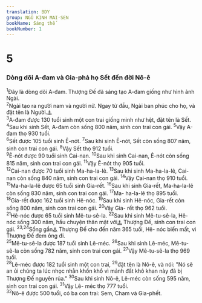 ```yaml
---
translation: BDY
group: NGŨ KINH MAI-SEN
bookName: Sáng thế 
bookNumber: 1
---
```


<div class="title"><h1>5</h1><h3>Dòng dõi A-đam và Gia-phả họ Sết đến đời Nô-ê</h3></div>
<span class="verse sa_5_1"><sup>1</sup>Đây là dòng dõi A-đam. Thượng Đế đã sáng tạo A-đam giống như hình ảnh Ngài.<br/></span>
<span class="verse sa_5_2"><sup>2</sup>Ngài tạo ra người nam và người nữ. Ngay từ đầu, Ngài ban phúc cho họ, và đặt tên là Người.<a href="#" data-toggle="tooltip" data-placement="bottom" title="Nt A-đam">⚓</a><br/></span>
<span class="verse sa_5_3"><sup>3</sup>A-đam được 130 tuổi sinh một con trai giống mình như hệt, đặt tên là Sết. </span>
<span class="verse sa_5_4"><sup>4</sup>Sau khi sinh Sết, A-đam còn sống 800 năm, sinh con trai con gái. </span>
<span class="verse sa_5_5"><sup>5</sup>Vậy A-đam thọ 930 tuổi.<br/></span>
<span class="verse sa_5_6"><sup>6</sup>Sết được 105 tuổi sinh Ê-nót. </span>
<span class="verse sa_5_7"><sup>7</sup>Sau khi sinh Ê-nót, Sết còn sống 807 năm, sinh con trai con gái. </span>
<span class="verse sa_5_8"><sup>8</sup>Vậy Sết thọ 912 tuổi.<br/></span>
<span class="verse sa_5_9"><sup>9</sup>Ê-nót được 90 tuổi sinh Cai-nan. </span>
<span class="verse sa_5_10"><sup>10</sup>Sau khi sinh Cai-nan, Ê-nót còn sống 815 năm, sinh con trai con gái. </span>
<span class="verse sa_5_11"><sup>11</sup>Vậy Ê-nót thọ 905 tuổi.<br/></span>
<span class="verse sa_5_12"><sup>12</sup>Cai-nan được 70 tuổi sinh Ma-ha-la-lê. </span>
<span class="verse sa_5_13"><sup>13</sup>Sau khi sinh Ma-ha-la-lê, Cai-nan còn sống 840 năm, sinh con trai con gái. </span>
<span class="verse sa_5_14"><sup>14</sup>Vậy Cai-nan thọ 910 tuổi.<br/></span>
<span class="verse sa_5_15"><sup>15</sup>Ma-ha-la-lê được 65 tuổi sinh Gia-rết. </span>
<span class="verse sa_5_16"><sup>16</sup>Sau khi sinh Gia-rết, Ma-ha-la-lê còn sống 830 năm, sinh con trai con gái. </span>
<span class="verse sa_5_17"><sup>17</sup>Ma- ha-la-lê thọ 895 tuổi.<br/></span>
<span class="verse sa_5_18"><sup>18</sup>Gia-rết được 162 tuổi sinh Hê-nóc. </span>
<span class="verse sa_5_19"><sup>19</sup>Sau khi sinh Hê-nóc, Gia-rết còn sống 800 năm, sinh con trai con gái. </span>
<span class="verse sa_5_20"><sup>20</sup>Vậy Gia- rết thọ 962 tuổi.<br/></span>
<span class="verse sa_5_21"><sup>21</sup>Hê-nóc được 65 tuổi sinh Mê-tu-sê-la. </span>
<span class="verse sa_5_22"><sup>22</sup>Sau khi sinh Mê-tu-sê-la, Hê-nóc sống 300 năm, hầu chuyện thân mật với<a href="#" data-toggle="tooltip" data-placement="bottom" title="Nt cùng đi với">⚓</a> Thượng Đế, sinh con trai con gái. </span>
<span class="verse sa_5_23 sa_5_24"><sup>23,24</sup>Sống gần<a href="#" data-toggle="tooltip" data-placement="bottom" title="Nt A-đam">⚓</a> Thượng Đế cho đến năm 365 tuổi, Hê- nóc biến mất, vì Thượng Đế đem ông đi.<br/></span>
<span class="verse sa_5_25"><sup>25</sup>Mê-tu-sê-la được 187 tuổi sinh Lê-méc. </span>
<span class="verse sa_5_26"><sup>26</sup>Sau khi sinh Lê-méc, Mê-tu-sê-la còn sống 782 năm, sinh con trai con gái. </span>
<span class="verse sa_5_27"><sup>27</sup>Vậy Mê-tu-sê-la thọ 969 tuổi.<br/></span>
<span class="verse sa_5_28"><sup>28</sup>Lê-méc được 182 tuổi sinh một con trai, </span>
<span class="verse sa_5_29"><sup>29</sup>đặt tên là Nô-ê, và nói: &#34;Nó sẽ an ủi chúng ta lúc nhọc nhằn khốn khổ vì mảnh đất khô khan này đã bị Thượng Đế nguyên rủa.&#34; </span>
<span class="verse sa_5_30"><sup>30</sup>Sau khi sinh Nô-ê, Lê-méc còn sống 595 năm, sinh con trai con gái. </span>
<span class="verse sa_5_31"><sup>31</sup>Vậy Lê- méc thọ 777 tuổi.<br/></span>
<span class="verse sa_5_32"><sup>32</sup>Nô-ê được 500 tuổi, có ba con trai: Sem, Cham và Gia-phết.</span>
